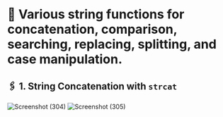 # 📌 Various string functions for concatenation, comparison, searching, replacing, splitting, and case manipulation.
## 🖇️ 1. String Concatenation with ```strcat```
![Screenshot (304)](https://github.com/user-attachments/assets/e396ec98-7345-43a4-86bd-a66d66702695)
![Screenshot (305)](https://github.com/user-attachments/assets/846ae988-771d-466a-a2e0-d2a7021d6449)

